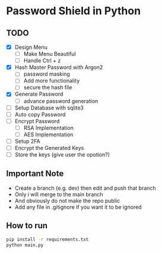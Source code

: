 # Password Shield in Python

## TODO

- [x] Design Menu
  - [ ] Make Menu Beautiful
  - [ ] Handle Ctrl + z
- [x] Hash Master Password with Argon2
  - [ ] password masking
  - [ ] Add more functionality
  - [ ] secure the hash file
- [x] Generate Password
  - [ ] advance password generation
- [ ] Setup Database with sqlite3
- [ ] Auto copy Password
- [ ] Encrypt Password
  - [ ] RSA Implementation
  - [ ] AES Implementation
- [ ] Setup 2FA
- [ ] Encrypt the Generated Keys
- [ ] Store the keys (give user the opotion?)

## Important Note

- Create a branch (e.g. dev) then edit and push that branch
- Only i will merge to the main branch
- And obviously do not make the repo public
- Add any file in .gitignore if you want it to be ignored

## How to run

```bash
pip install -r requirements.txt
python main.py
```
